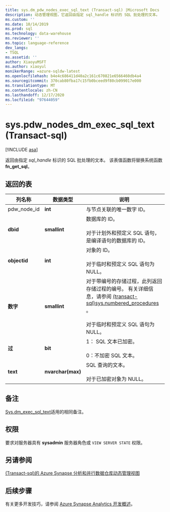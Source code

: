 ```yaml
---
title: sys.dm_pdw_nodes_exec_sql_text (Transact-sql) |Microsoft Docs
description: 动态管理视图，它返回由指定 sql_handle 标识的 SQL 批处理的文本。
ms.custom: ''
ms.date: 10/14/2019
ms.prod: sql
ms.technology: data-warehouse
ms.reviewer: ''
ms.topic: language-reference
dev_langs:
- TSQL
ms.assetid: ''
author: XiaoyuMSFT
ms.author: xiaoyul
monikerRange: =azure-sqldw-latest
ms.openlocfilehash: b4e4c686411d40a2c161c670821e6566460db4a4
ms.sourcegitcommit: 370cab80fba17c15fb0bceed9f80cb099017e000
ms.translationtype: MT
ms.contentlocale: zh-CN
ms.lasthandoff: 12/17/2020
ms.locfileid: "97644059"
---
```

# <a name="syspdw_nodes_dm_exec_sql_text-transact-sql"></a>sys.pdw_nodes_dm_exec_sql_text (Transact-sql) 
[!INCLUDE [asa](../../includes/applies-to-version/asa.md)]

返回由指定 *sql_handle* 标识的 SQL 批处理的文本。 该表值函数将替换系统函数 **fn_get_sql**。  
   
## <a name="table-returned"></a>返回的表  
|列名称|数据类型|说明|  
|-----------------|---------------|-----------------|  
|pdw_node_id|**int**|与节点关联的唯一数字 ID。|
|**dbid**|**smallint**|数据库的 ID。<br /><br /> 对于计划外和预定义 SQL 语句，是编译语句的数据库的 ID。|  
|**objectid**|**int**|对象的 ID。<br /><br /> 对于临时和预定义 SQL 语句为 NULL。|  
|**数字**|**smallint**|对于带编号的存储过程，此列返回存储过程的编号。 有关详细信息，请参阅 [&#40;transact-sql&#41;sys.numbered_procedures ](../../relational-databases/system-catalog-views/sys-numbered-procedures-transact-sql.md)。<br /><br /> 对于临时和预定义 SQL 语句为 NULL。|  
|**过**|**bit**|1： SQL 文本已加密。<br /><br /> 0：不加密 SQL 文本。|  
|**text**|**nvarchar(max)**|SQL 查询的文本。<br /><br /> 对于已加密对象为 NULL。|  

## <a name="remarks"></a>备注  
[Sys.dm_exec_sql_text](./sys-dm-exec-sql-text-transact-sql.md)适用的相同备注。  
  
## <a name="permissions"></a>权限  
 要求对服务器具有 **sysadmin** 服务器角色或 `VIEW SERVER STATE` 权限。  
  
## <a name="see-also"></a>另请参阅  
 [&#40;Transact-sql&#41;的 Azure Synapse 分析和并行数据仓库动态管理视图 ](../../relational-databases/system-dynamic-management-views/sql-and-parallel-data-warehouse-dynamic-management-views.md)  

  ## <a name="next-steps"></a>后续步骤
 有关更多开发技巧，请参阅 [Azure Synapse Analytics 开发概述](/azure/sql-data-warehouse/sql-data-warehouse-overview-develop)。